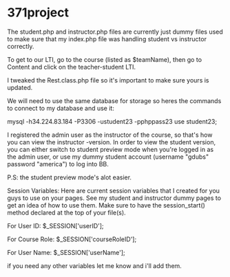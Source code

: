 # 371project

The student.php and instructor.php files are currently just dummy files used to make sure that my index.php file was handling student vs instructor correctly.

To get to our LTI, go to the course (listed as $teamName), then go to Content and click on the teacher-student LTI.

I tweaked the Rest.class.php file so it's important to make sure yours is updated. 

We will need to use the same database for storage so heres the commands to connect to my database and use it:

mysql -h34.224.83.184 -P3306 -ustudent23 -pphppass23
use student23;

I registered the admin user as the instructor of the course, so that's how you can view the instructor -version. In order to view the student version, you can either switch to student preview mode when you're logged in as the admin user, or use my dummy student account (username "gdubs" password "america") to log into BB. 

P.S: the student preview mode's alot easier. 

Session Variables:
  Here are current session variables that I created for you guys to use on your pages. See my student and instructor dummy pages to get an idea of how to use them. 
  Make sure to have the session_start() method declared at the top of your file(s).
  
  For User ID: $_SESSION['userID'];
  
  
  For Course Role: $_SESSION['courseRoleID'];
  
  
  For User Name: $_SESSION['userName'];
  
  if you need any other variables let me know and i'll add them. 
  
  
